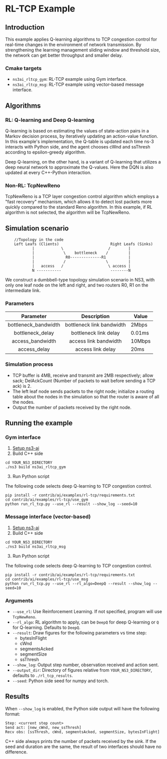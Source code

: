 # RL-TCP Example

## Introduction

This example applies Q-learning algorithms to TCP congestion control for real-time
changes in the environment of network transmission. By strengthening the learning
management sliding window and threshold size, the network can get better throughput
and smaller delay.

### Cmake targets

- `ns3ai_rltcp_gym`: RL-TCP example using Gym interface.
- `ns3ai_rltcp_msg`: RL-TCP example using vector-based message interface.

## Algorithms

### RL: Q-learning and Deep Q-learning

Q-learning is based on estimating the values of state-action pairs
in a Markov decision process, by iteratively updating an action-value
function. In this example's implementation, the Q-table is updated
each time ns-3 interacts with Python side, and the agent chooses
cWnd and ssThresh according to epsilon-greedy algorithm.

Deep Q-learning, on the other hand, is a variant of Q-learning that
utilizes a deep neural network to approximate the Q-values. Here the
DQN is also updated at every C++-Python interaction.

### Non-RL: TcpNewReno

TcpNewReno is a TCP layer congestion control algorithm which employs
a "fast recovery" mechanism, which allows it to detect lost packets
more quickly compared to the standard Reno algorithm. In this example,
if RL algorithm is not selected, the algorithm will be TcpNewReno.

## Simulation scenario

```
    //Topology in the code
    Left Leafs (Clients)                       Right Leafs (Sinks)
            |            \                    /        |
            |             \    bottleneck    /         |
            |              R0--------------R1          |
            |             /                  \         |
            |   access   /                    \ access |
            N -----------                      --------N

```

We construct a dumbbell-type topology simulation scenario in NS3, with only one
leaf node on the left and right, and two routers R0, R1 on the intermediate link.

### Parameters

|      Parameter       |        Description        | Value  |
|:--------------------:|:-------------------------:|--------|
| bottleneck_bandwidth | bottleneck link bandwidth | 2Mbps  |
|   bottleneck_delay   |  bottleneck link  delay   | 0.01ms |
|   access_bandwidth   |   access link bandwidth   | 10Mbps |
|     access_delay     |     access link delay     | 20ms   |

### Simulation process

- TCP buffer is 4MB, receive and transmit are 2MB respectively; allow sack; DelAckCount
(Number of packets to wait before sending a TCP ack) is 2.
- The left leaf node sends packets to the right node; initialize a routing table about
the nodes in the simulation so that the router is aware of all the nodes.
- Output the number of packets received by the right node.

## Running the example

### Gym interface

1. [Setup ns3-ai](../../docs/install.md)
2. Build C++ side

```shell
cd YOUR_NS3_DIRECTORY
./ns3 build ns3ai_rltcp_gym
```

3. Run Python script

The following code selects deep Q-learning to TCP congestion control.

```shell
pip install -r contrib/ai/examples/rl-tcp/requirements.txt
cd contrib/ai/examples/rl-tcp/use_gym
python run_rl_tcp.py --use_rl --result --show_log --seed=10
```

### Message interface (vector-based)

1. [Setup ns3-ai](../../docs/install.md)
2. Build C++ side

```shell
cd YOUR_NS3_DIRECTORY
./ns3 build ns3ai_rltcp_msg
```

3. Run Python script

The following code selects deep Q-learning to TCP congestion control.

```shell
pip install -r contrib/ai/examples/rl-tcp/requirements.txt
cd contrib/ai/examples/rl-tcp/use_msg
python run_rl_tcp.py --use_rl --rl_algo=DeepQ --result --show_log --seed=10
```

### Arguments

- `--use_rl`: Use Reinforcement Learning. If not specified, program will use `TcpNewReno`.
- `--rl_algo`: RL algorithm to apply, can be `DeepQ` for deep Q-learning or `Q` for Q-learning. Defaults to `DeepQ`.
- `--result`: Draw figures for the following parameters vs time step:
    - bytesInFlight
    - cWnd
    - segmentsAcked
    - segmentSize
    - ssThresh
- `--show_log`: Output step number, observation received and action sent.
- `--output_dir`: Directory of figures relative from `YOUR_NS3_DIRECTORY`, defaults to `./rl_tcp_results`.
- `--seed`: Python side seed for numpy and torch.

## Results

When `--show_log` is enabled, the Python side output will have the following format:

```text
Step: <current step count>
Send act: [new_cWnd, new_ssThresh]
Recv obs: [ssThresh, cWnd, segmentsAcked, segmentSize, bytesInFlight]
```

C++ side always prints the number of packets received by the sink. If the seed and duration are the same, the result of
two interfaces should have no difference.
